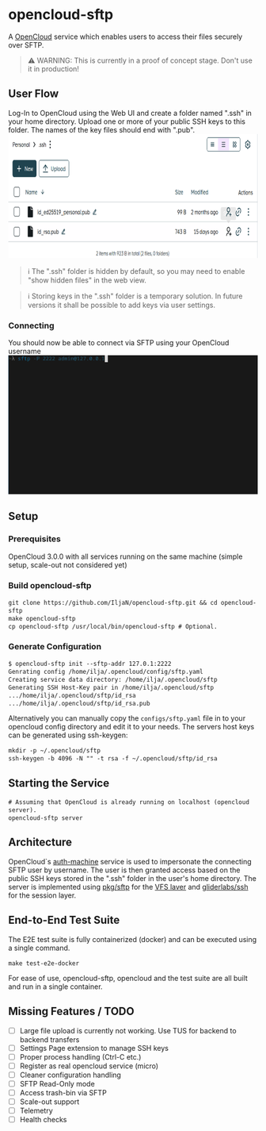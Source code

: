 # opencloud-sftp
A [OpenCloud](https://github.com/opencloud-eu/) service which enables users to access their files securely over SFTP.



> ⚠️ WARNING: This is currently in a proof of concept stage. Don't use it in production!


## User Flow
Log-In to OpenCloud using the Web UI and create a folder named ".ssh" in your home directory. Upload one or more of your public SSH keys to this folder. The names of the key files should end with ".pub". 
<img src="https://github.com/IljaN/opencloud-sftp/raw/main/.github/images/ssh-folder.png" width="850" height="250">

> ℹ️ The ".ssh" folder is hidden by default, so you may need to enable "show hidden files" in the web view.

> ℹ️ Storing keys in the ".ssh" folder is a temporary solution. In future versions it shall be possible to add keys via user settings.



### Connecting
You should now be able to connect via SFTP using your OpenCloud username
![Connecting via SFTP and doing some file-ops (ls, cd, get, rm)](.github/images/sftp-client.gif)

## Setup

### Prerequisites
OpenCloud 3.0.0 with all services running on the same machine (simple setup, scale-out not considered yet) 

### Build opencloud-sftp
```shell
git clone https://github.com/IljaN/opencloud-sftp.git && cd opencloud-sftp
make opencloud-sftp 
cp opencloud-sftp /usr/local/bin/opencloud-sftp # Optional.
```
### Generate Configuration
```shell
$ opencloud-sftp init --sftp-addr 127.0.1:2222 
Genrating config /home/ilja/.opencloud/config/sftp.yaml
Creating service data directory: /home/ilja/.opencloud/sftp
Generating SSH Host-Key pair in /home/ilja/.opencloud/sftp
.../home/ilja/.opencloud/sftp/id_rsa
.../home/ilja/.opencloud/sftp/id_rsa.pub
```
Alternatively you can manually copy the `configs/sftp.yaml` file in to your opencloud config directory and edit it to your needs. The servers host keys 
can be generated using ssh-keygen:
```shell
mkdir -p ~/.opencloud/sftp
ssh-keygen -b 4096 -N "" -t rsa -f ~/.opencloud/sftp/id_rsa
```
## Starting the Service
```shell
# Assuming that OpenCloud is already running on localhost (opencloud server).
opencloud-sftp server
```
## Architecture
OpenCloud`s [auth-machine](https://github.com/opencloud-eu/opencloud/tree/main/services/auth-machine) service is used to impersonate the connecting SFTP user by username. The user is then granted access based
on the public SSH keys stored in the ".ssh" folder in the user's home directory. The server is implemented using [pkg/sftp](https://pkg.go.dev/github.com/pkg/sftp) for
the [VFS laver](pkg/vfs) and [gliderlabs/ssh](https://github.com/gliderlabs/ssh) for the session layer. 

## End-to-End Test Suite
The E2E test suite is fully containerized (docker) and can be executed using a single command.
```shell
make test-e2e-docker
```
For ease of use, opencloud-sftp, opencloud and the test suite are all built and run in a single container. 

## Missing Features / TODO
- [ ] Large file upload is currently not working. Use TUS for backend to backend transfers
- [ ] Settings Page extension to manage SSH keys
- [ ] Proper process handling (Ctrl-C etc.)
- [ ] Register as real opencloud service (micro)
- [ ] Cleaner configuration handling
- [ ] SFTP Read-Only mode
- [ ] Access trash-bin via SFTP
- [ ] Scale-out support
- [ ] Telemetry
- [ ] Health checks
